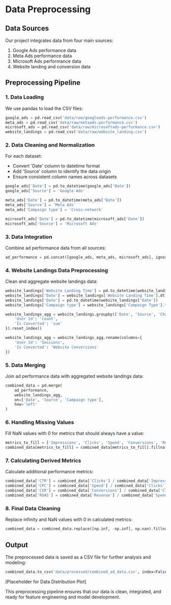 # Data Preprocessing

## Data Sources

Our project integrates data from four main sources:

1. Google Ads performance data
2. Meta Ads performance data
3. Microsoft Ads performance data
4. Website landing and conversion data

## Preprocessing Pipeline

### 1. Data Loading

We use pandas to load the CSV files:

```python
google_ads = pd.read_csv('data/raw/googleads-performance.csv')
meta_ads = pd.read_csv('data/raw/metaads-performance.csv')
microsoft_ads = pd.read_csv('data/raw/microsoftads-performance.csv')
website_landings = pd.read_csv('data/raw/website_landing.csv')
```

### 2. Data Cleaning and Normalization

For each dataset:

- Convert 'Date' column to datetime format
- Add 'Source' column to identify the data origin
- Ensure consistent column names across datasets

```python
google_ads['Date'] = pd.to_datetime(google_ads['Date'])
google_ads['Source'] = 'Google Ads'

meta_ads['Date'] = pd.to_datetime(meta_ads['Date'])
meta_ads['Source'] = 'Meta Ads'
meta_ads['Campaign type'] = 'Cross-network'

microsoft_ads['Date'] = pd.to_datetime(microsoft_ads['Date'])
microsoft_ads['Source'] = 'Microsoft Ads'
```

### 3. Data Integration

Combine ad performance data from all sources:

```python
ad_performance = pd.concat([google_ads, meta_ads, microsoft_ads], ignore_index=True)
```

### 4. Website Landings Data Preprocessing

Clean and aggregate website landings data:

```python
website_landings['Website Landing Time'] = pd.to_datetime(website_landings['Website Landing Time'])
website_landings['Date'] = website_landings['Website Landing Time'].dt.date
website_landings['Date'] = pd.to_datetime(website_landings['Date'])
website_landings['Campaign type'] = website_landings['Campaign Type'].fillna('Unknown')

website_landings_agg = website_landings.groupby(['Date', 'Source', 'Channel', 'Campaign type']).agg({
    'User Id': 'count',
    'Is Converted': 'sum'
}).reset_index()

website_landings_agg = website_landings_agg.rename(columns={
    'User Id': 'Sessions',
    'Is Converted': 'Website Conversions'
})
```

### 5. Data Merging

Join ad performance data with aggregated website landings data:

```python
combined_data = pd.merge(
    ad_performance,
    website_landings_agg,
    on=['Date', 'Source', 'Campaign type'],
    how='left'
)
```

### 6. Handling Missing Values

Fill NaN values with 0 for metrics that should always have a value:

```python
metrics_to_fill = ['Impressions', 'Clicks', 'Spend', 'Conversions', 'Revenue', 'Sessions', 'Website Conversions']
combined_data[metrics_to_fill] = combined_data[metrics_to_fill].fillna(0)
```

### 7. Calculating Derived Metrics

Calculate additional performance metrics:

```python
combined_data['CTR'] = combined_data['Clicks'] / combined_data['Impressions']
combined_data['CPC'] = combined_data['Spend'] / combined_data['Clicks']
combined_data['CVR'] = combined_data['Conversions'] / combined_data['Clicks']
combined_data['ROAS'] = combined_data['Revenue'] / combined_data['Spend']
```

### 8. Final Data Cleaning

Replace infinity and NaN values with 0 in calculated metrics:

```python
combined_data = combined_data.replace([np.inf, -np.inf], np.nan).fillna(0)
```

## Output

The preprocessed data is saved as a CSV file for further analysis and modeling:

```python
combined_data.to_csv('data/processed/combined_ad_data.csv', index=False)
```

[Placeholder for Data Distribution Plot]

This preprocessing pipeline ensures that our data is clean, integrated, and ready for feature engineering and model development.